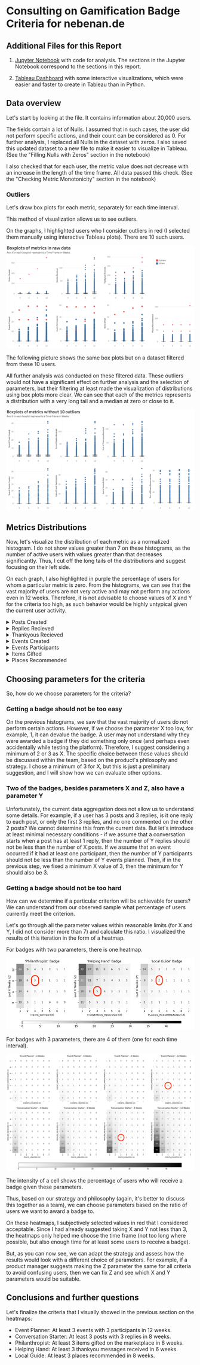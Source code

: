 # Consulting on Gamification Badge Criteria for nebenan.de

## Additional Files for this Report

1. [Jupyter Notebook](https://github.com/akseshina/nebenan_task) with code for analysis. The sections in the Jupyter Notebook correspond to the sections in this report.

2. [Tableau Dashboard](https://public.tableau.com/app/profile/margarita.akseshina/viz/NebenanTask/Dashboard1) with some interactive visualizations, which were easier and faster to create in Tableau than in Python.

## Data overview

Let's start by looking at the file. It contains information about 20,000 users.

The fields contain a lot of Nulls. I assumed that in such cases, the user did not perform specific actions, and their count can be considered as 0. For further analysis, I replaced all Nulls in the dataset with zeros. I also saved this updated dataset to a new file to make it easier to visualize in Tableau. (See the "Filling Nulls with Zeros" section in the notebook)

I also checked that for each user, the metric value does not decrease with an increase in the length of the time frame. All data passed this check. (See the "Checking Metric Monotonicity" section in the notebook)


### Outliers

Let's draw box plots for each metric, separately for each time interval.

This method of visualization allows us to see outliers.

On the graphs, I highlighted users who I consider outliers in red (I selected them manually using interactive Tableau plots). There are 10 such users.

![plot](plots/1_boxplots_raw_data.png)

The following picture shows the same box plots but on a dataset filtered from these 10 users.

All further analysis was conducted on these filtered data. These outliers would not have a significant effect on further analysis and the selection of parameters, but their filtering at least made the visualization of distributions using box plots more clear. We can see that each of the metrics represents a distribution with a very long tail and a median at zero or close to it. 

![plot](plots/2_boxplots_without_outliers.png)

## Metrics Distributions

Now, let's visualize the distribution of each metric as a normalized histogram. I do not show values greater than 7 on these histograms, as the number of active users with values greater than that decreases significantly. Thus, I cut off the long tails of the distributions and suggest focusing on their left side.

On each graph, I also highlighted in purple the percentage of users for whom a particular metric is zero. From the histograms, we can see that the vast majority of users are not very active and may not perform any actions even in 12 weeks. Therefore, it is not advisable to choose values of X and Y for the criteria too high, as such behavior would be highly untypical given the current user activity.

<details>
  <summary>Posts Created</summary>

  ![plot](plots/3.1_posts_created_distribution.png)
</details>

<details>
  <summary>Replies Recieved</summary>

  ![plot](plots/3.2_replies_received_distribution.png)
</details>

<details>
  <summary>Thankyous Recieved</summary>

  ![plot](plots/3.3_thankyous_received_distribution.png)
</details>

<details>
  <summary>Events Created</summary>

  ![plot](plots/3.4_events_created_distribution.png)
</details>

<details>
  <summary>Events Participants</summary>

  ![plot](plots/3.5_events_participants_distribution.png)
</details>

<details>
  <summary>Items Gifted</summary>

  ![plot](plots/3.6_items_gifted_distribution.png)
</details>

<details>
  <summary>Places Recommended</summary>

  ![plot](plots/3.7_places_recommended_distribution.png)
</details>


## Choosing parameters for the criteria

So, how do we choose parameters for the criteria?

### Getting a badge should not be too easy

On the previous histograms, we saw that the vast majority of users do not perform certain actions. However, if we choose the parameter X too low, for example, 1, it can devalue the badge. A user may not understand why they were awarded a badge if they did something only once (and perhaps even accidentally while testing the platform). Therefore, I suggest considering a minimum of 2 or 3 as X. The specific choice between these values should be discussed within the team, based on the product's philosophy and strategy. I chose a minimum of 3 for X, but this is just a preliminary suggestion, and I will show how we can evaluate other options.

### Two of the badges, besides parameters X and Z, also have a parameter Y

Unfortunately, the current data aggregation does not allow us to understand some details. For example, if a user has 3 posts and 3 replies, is it one reply to each post, or only the first 3 replies, and no one commented on the other 2 posts? We cannot determine this from the current data. But let's introduce at least minimal necessary conditions - if we assume that a conversation starts when a post has at least 1 reply, then the number of Y replies should not be less than the number of X posts. If we assume that an event occurred if it had at least one participant, then the number of Y participants should not be less than the number of Y events planned. Then, if in the previous step, we fixed a minimum X value of 3, then the minimum for Y should also be 3.

### Getting a badge should not be too hard

How can we determine if a particular criterion will be achievable for users? We can understand from our observed sample what percentage of users currently meet the criterion.

Let's go through all the parameter values within reasonable limits (for X and Y, I did not consider more than 7) and calculate this ratio. I visualized the results of this iteration in the form of a heatmap.

For badges with two parameters, there is one heatmap.

![plot](plots/4_badges_heatmaps_2_params.png)

For badges with 3 parameters, there are 4 of them (one for each time interval).

![plot](plots/5_badges_heatmaps_3_params.png)

The intensity of a cell shows the percentage of users who will receive a badge given these parameters.

Thus, based on our strategy and philosophy (again, it's better to discuss this together as a team), we can choose parameters based on the ratio of users we want to award a badge to.

On these heatmaps, I subjectively selected values in red that I considered acceptable. Since I had already suggested taking X and Y not less than 3, the heatmaps only helped me choose the time frame (not too long where possible, but also enough time for at least some users to receive a badge). 

But, as you can now see, we can adapt the strategy and assess how the results would look with a different choice of parameters. For example, if a product manager suggests making the Z parameter the same for all criteria to avoid confusing users, then we can fix Z and see which X and Y parameters would be suitable.

## Conclusions and further questions

Let's finalize the criteria that I visually showed in the previous section on the heatmaps:

- Event Planner: At least 3 events with 3 participants in 12 weeks.
- Conversation Starter: At least 3 posts with 3 replies in 8 weeks.
- Philanthropist: At least 3 items gifted on the marketplace in 8 weeks.
- Helping Hand: At least 3 thankyou messages received in 6 weeks.
- Local Guide: At least 3 places recommended in 8 weeks.
